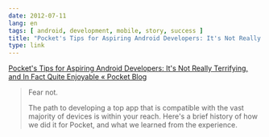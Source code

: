 ```yaml
---
date: 2012-07-11
lang: en
tags: [ android, development, mobile, story, success ]
title: "Pocket's Tips for Aspiring Android Developers: It's Not Really Terrifying, and In Fact Quite Enjoyable « Pocket Blog"
type: link
---
```


[Pocket's Tips for Aspiring Android Developers: It's Not Really
Terrifying, and In Fact Quite Enjoyable « Pocket
Blog](http://getpocket.com/blog/2012/06/pockets-tips-for-aspiring-android-developers-its-not-really-terrifying-and-in-fact-quite-enjoyable/)

> Fear not.
>
> The path to developing a top app that is compatible with the vast
> majority of devices is within your reach. Here's a brief history of
> how we did it for Pocket, and what we learned from the experience.

